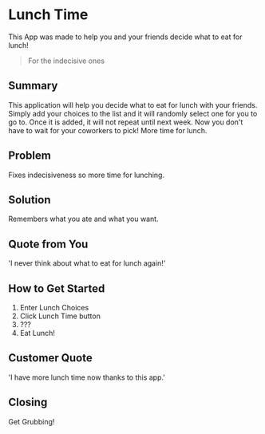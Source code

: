 # Lunch Time #

This App was made to help you and your friends decide what to eat for lunch!
  > For the indecisive ones

## Summary ##
  This application will help you decide what to eat for lunch with your friends.  Simply add your choices to the list and it will randomly select one for you to go to.  Once it is added, it will not repeat until next week.  Now you don't have to wait for your coworkers to pick!  More time for lunch.

## Problem ##
  Fixes indecisiveness so more time for lunching.

## Solution ##
  Remembers what you ate and what you want.

## Quote from You ##
  'I never think about what to eat for lunch again!'

## How to Get Started ##
  1. Enter Lunch Choices
  1. Click Lunch Time button
  1. ???
  1. Eat Lunch!

## Customer Quote ##
  'I have more lunch time now thanks to this app.'

## Closing ##
  Get Grubbing!
